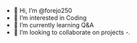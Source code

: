 - 👋 Hi, I’m @forejo250
- 👀 I’m interested in Coding
- 🌱 I’m currently learning Q&A
- 💞️ I’m looking to collaborate on projects
-.

<!---
forejo250/forejo250 is a ✨ special ✨ repository because its `README.md` (this file) appears on your GitHub profile.
You can click the Preview link to take a look at your changes.
--->
